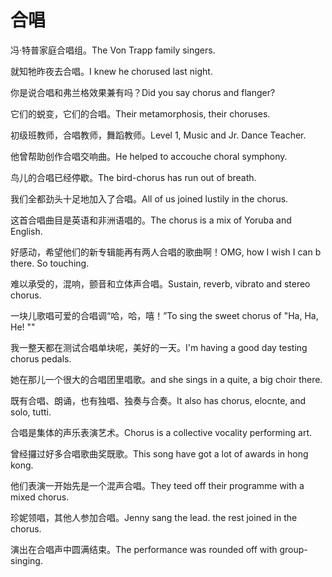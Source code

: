 # 合唱

<p><span class="chinese">冯·特普家庭合唱组。</span><span class="english">The Von Trapp family singers.</span></p>

<p><span class="chinese">就知牠昨夜去合唱。</span><span class="english">I knew he chorused last night.</span></p>

<p><span class="chinese">你是说合唱和弗兰格效果兼有吗？</span><span class="english">Did you say chorus and flanger?</span></p>

<p><span class="chinese">它们的蜕变，它们的合唱。</span><span class="english">Their metamorphosis, their choruses.</span></p>

<p><span class="chinese">初级班教师，合唱教师，舞蹈教师。</span><span class="english">Level 1, Music and Jr. Dance Teacher.</span></p>

<p><span class="chinese">他曾帮助创作合唱交响曲。</span><span class="english">He helped to accouche choral symphony.</span></p>

<p><span class="chinese">鸟儿的合唱已经停歇。</span><span class="english">The bird-chorus has run out of breath.</span></p>

<p><span class="chinese">我们全都劲头十足地加入了合唱。</span><span class="english">All of us joined lustily in the chorus.</span></p>

<p><span class="chinese">这首合唱曲目是英语和非洲语唱的。</span><span class="english">The chorus is a mix of Yoruba and English.</span></p>

<p><span class="chinese">好感动，希望他们的新专辑能再有两人合唱的歌曲啊！</span><span class="english">OMG, how I wish I can b there. So touching.</span></p>

<p><span class="chinese">难以承受的，混响，颤音和立体声合唱。</span><span class="english">Sustain, reverb, vibrato and stereo chorus.</span></p>

<p><span class="chinese">一块儿歌唱可爱的合唱调“哈，哈，嘻！”</span><span class="english">To sing the sweet chorus of "Ha, Ha, He! ""</span></p>

<p><span class="chinese">我一整天都在测试合唱单块呢，美好的一天。</span><span class="english">I'm having a good day testing chorus pedals.</span></p>

<p><span class="chinese">她在那儿一个很大的合唱团里唱歌。</span><span class="english">and she sings in a quite, a big choir there.</span></p>

<p><span class="chinese">既有合唱、朗诵，也有独唱、独奏与合奏。</span><span class="english">It also has chorus, elocnte, and solo, tutti.</span></p>

<p><span class="chinese">合唱是集体的声乐表演艺术。</span><span class="english">Chorus is a collective vocality performing art.</span></p>

<p><span class="chinese">曾经攞过好多合唱歌曲奖既歌。</span><span class="english">This song have got a lot of awards in hong kong.</span></p>

<p><span class="chinese">他们表演一开始先是一个混声合唱。</span><span class="english">They teed off their programme with a mixed chorus.</span></p>

<p><span class="chinese">珍妮领唱，其他人参加合唱。</span><span class="english">Jenny sang the lead. the rest joined in the chorus.</span></p>

<p><span class="chinese">演出在合唱声中圆满结束。</span><span class="english">The performance was rounded off with group-singing.</span></p>

